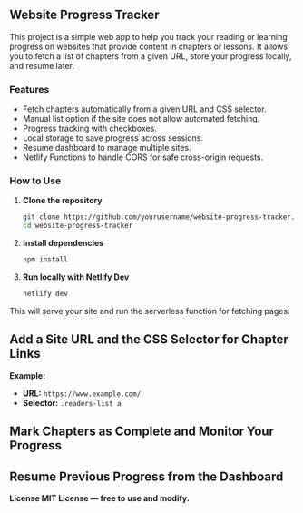 ## Website Progress Tracker

This project is a simple web app to help you track your reading or learning progress on websites that provide content in chapters or lessons. It allows you to fetch a list of chapters from a given URL, store your progress locally, and resume later.

### Features

- Fetch chapters automatically from a given URL and CSS selector.
- Manual list option if the site does not allow automated fetching.
- Progress tracking with checkboxes.
- Local storage to save progress across sessions.
- Resume dashboard to manage multiple sites.
- Netlify Functions to handle CORS for safe cross-origin requests.

### How to Use

1. **Clone the repository**
   ```bash
   git clone https://github.com/yourusername/website-progress-tracker.git
   cd website-progress-tracker
2. **Install dependencies**

   ```bash
   npm install
3. **Run locally with Netlify Dev**
   ```bash
   netlify dev
This will serve your site and run the serverless function for fetching pages.

## Add a Site URL and the CSS Selector for Chapter Links

**Example:**

- **URL:** `https://www.example.com/`
- **Selector:** `.readers-list a`

## Mark Chapters as Complete and Monitor Your Progress

## Resume Previous Progress from the Dashboard


**License
MIT License — free to use and modify.**
